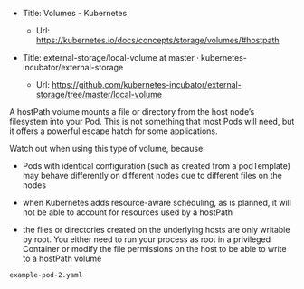 * Title:	Volumes - Kubernetes
  * Url:	https://kubernetes.io/docs/concepts/storage/volumes/#hostpath

* Title:	external-storage/local-volume at master · kubernetes-incubator/external-storage
  * Url:	https://github.com/kubernetes-incubator/external-storage/tree/master/local-volume


A hostPath volume mounts a file or directory from the host node’s filesystem 
into your Pod. This is not something that most Pods will need, but it offers a 
powerful escape hatch for some applications.

Watch out when using this type of volume, because:

* Pods with identical configuration (such as created from a podTemplate) 
may behave differently on different nodes due to different files on the nodes

* when Kubernetes adds resource-aware scheduling, as is planned, 
it will not be able to account for resources used by a hostPath

* the files or directories created on the underlying hosts are only writable by root. 
You either need to run your process as root in a privileged Container or modify the 
file permissions on the host to be able to write to a hostPath volume

```
example-pod-2.yaml
```
